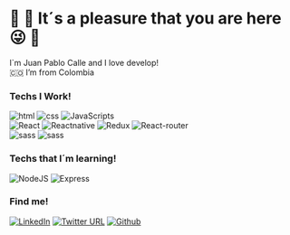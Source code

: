 ### <h1>🥲 🦉 It´s a pleasure that you are here 😜 🥸 </h1>

I`m Juan Pablo Calle and I love develop!<br />
🇨🇴 I’m from Colombia <br>

<h3>Techs I Work!</h3>

<img alt="html" src="https://img.shields.io/badge/HTML5-E34F26?style=for-the-badge&logo=html5&logoColor=white" />
<img alt="css" src="https://img.shields.io/badge/CSS3-1572B6?style=for-the-badge&logo=css3&logoColor=white" />
<img alt="JavaScripts" src="https://img.shields.io/badge/JavaScript-F7DF1E?style=for-the-badge&logo=javascript&logoColor=black" />
</br>
<img alt="React" src="https://img.shields.io/badge/React-20232A?style=for-the-badge&logo=react&logoColor=61DAFB" />
<img alt="Reactnative" src="https://img.shields.io/badge/React_Native-20232A?style=for-the-badge&logo=react&logoColor=61DAFB" />
<img alt="Redux" src="https://img.shields.io/badge/Redux-593D88?style=for-the-badge&logo=redux&logoColor=white" />
<img alt="React-router" src="https://img.shields.io/badge/React_Router-CA4245?style=for-the-badge&logo=react-router&logoColor=white" />
</br>

<img alt="sass" src="https://img.shields.io/badge/Sass-CC6699?style=for-the-badge&logo=sass&logoColor=white" />
<img alt="sass" src="https://img.shields.io/badge/styled--components-DB7093?style=for-the-badge&logo=styled-components&logoColor=white" />

<h3>Techs that I´m learning!</h3>

<img alt="NodeJS" src="https://img.shields.io/badge/Node.js-43853D?style=for-the-badge&logo=node.js&logoColor=white" />
<img alt="Express" src="https://img.shields.io/badge/Express.js-404D59?style=for-the-badge" />

  <h3>Find me!</h3>

<a href="https://www.linkedin.com/in/pablogaca2/" target="_blank"><img alt="LinkedIn" src="https://img.shields.io/badge/linkedin-%230077B5.svg?&style=for-the-badge&logo=linkedin&logoColor=white" /></a>
<a href="https://github.com/pablogaca2" target="_blank"><img alt="Twitter URL" src="https://img.shields.io/badge/Twitter-1DA1F2?style=for-the-badge&logo=twitter&logoColor=white"></a>
<a href="https://github.com/pablogaca2" target="_blank"><img alt="Github" src="https://img.shields.io/badge/GitHub-%2312100E.svg?&style=for-the-badge&logo=Github&logoColor=white" /></a>
